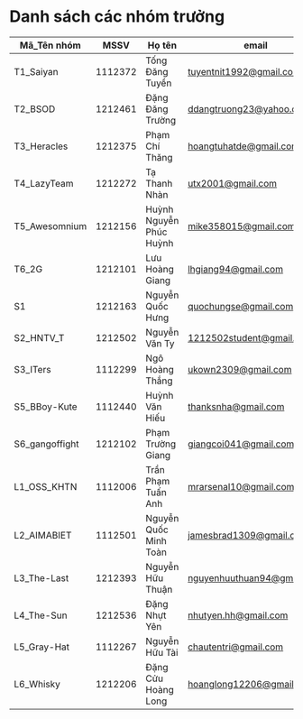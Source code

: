 # Danh sách các nhóm trưởng 

Mã_Tên nhóm |  MSSV | Họ tên | email |  tài khoản github
----------- | ----- | ------ | ----- | -------------------
T1_Saiyan | 1112372 | Tống Đăng Tuyền | tuyentnit1992@gmail.com | saiYan1112372
T2_BSOD  | 1212461 | Đặng Đăng Trường | ddangtruong23@yahoo.com.vn | 
T3_Heracles  | 1212375 | Phạm Chí Thăng | hoangtuhatde@gmail.com | 
T4_LazyTeam  | 1212272 | Tạ Thanh Nhàn | utx2001@gmail.com | 
T5_Awesomnium  | 1212156 | Huỳnh Nguyễn Phúc Huỳnh | mike358015@gmail.com | earlwlkr
T6_2G | 1212101 | Lưu Hoàng Giang | lhgiang94@gmail.com | 
S1 | 1212163 | Nguyễn Quốc Hưng | quochungse@gmail.com | 
S2_HNTV_T  | 1212502 | Nguyễn Văn Ty | 1212502student@gmail.com | hdbd789
S3_ITers  | 1112299 | Ngô Hoàng Thắng | ukown2309@gmail.com | NgoHoangThang2309
S5_BBoy-Kute  | 1112440 | Huỳnh Văn Hiếu | thanksnha@gmail.com | 
S6_gangoffight  | 1212102 | Phạm Trường Giang | giangcoi041@gmail.com |  gangoffightplus
L1_OSS_KHTN  | 1112006 | Trần Phạm Tuấn Anh | mrarsenal10@gmail.com | mrarsenal10
L2_AIMABIET  | 1112501 | Nguyễn Quốc Minh Toàn | jamesbrad1309@gmail.com | 
L3_The-Last  | 1212393 | Nguyễn Hữu Thuận | nguyenhuuthuan94@gmail.com | nguyenhuuthuan94
L4_The-Sun  | 1212536 | Đặng Nhựt Yên | nhutyen.hh@gmail.com | 
L5_Gray-Hat  | 1112267 | Nguyễn Hữu Tài | chautentri@gmail.com | nhtai
L6_Whisky  | 1212206 | Đặng Cửu Hoàng Long | hoanglong12206@gmail.com | 

